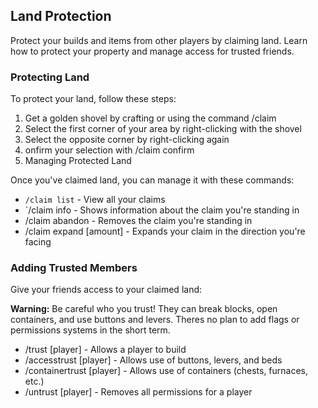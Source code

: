 
## Land Protection
Protect your builds and items from other players by claiming land. Learn how to protect your property and manage access for trusted friends.

### Protecting Land
To protect your land, follow these steps:

1. Get a golden shovel by crafting or using the command /claim
2. Select the first corner of your area by right-clicking with the shovel
3. Select the opposite corner by right-clicking again
4. onfirm your selection with /claim confirm
5. Managing Protected Land

Once you've claimed land, you can manage it with these commands:

- `/claim list` - View all your claims
- `/claim info - Shows information about the claim you're standing in
- /claim abandon - Removes the claim you're standing in
- /claim expand [amount] - Expands your claim in the direction you're facing

### Adding Trusted Members
Give your friends access to your claimed land:

**Warning:** Be careful who you trust! They can break blocks, open containers, and use buttons and levers.
Theres no plan to add flags or permissions systems in the short term.


- /trust [player] - Allows a player to build
- /accesstrust [player] - Allows use of buttons, levers, and beds
- /containertrust [player] - Allows use of containers (chests, furnaces, etc.)
- /untrust [player] - Removes all permissions for a player
